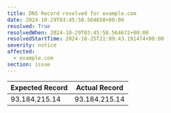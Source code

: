 ```yaml
---
title: DNS Record resolved for example.com
date: 2024-10-29T03:45:58.564658+00:00
resolved: True
resolvedWhen: 2024-10-29T03:45:58.564672+00:00
resolvedStartTime: 2024-10-25T21:09:43.191474+00:00
severity: notice
affected:
  - example.com
section: issue
---
```


| Expected Record  | Actual Record  |
|------------------|----------------|
| 93.184.215.14 | 93.184.215.14 |
